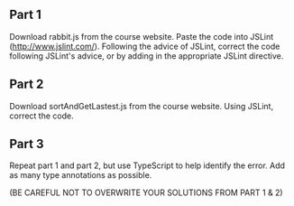 ## Part 1

Download rabbit.js from the course website. Paste the code into JSLint (http://www.jslint.com/). Following the advice of JSLint, correct the code following JSLint's advice, or by adding in the appropriate JSLint directive.

## Part 2

Download sortAndGetLastest.js from the course website. Using JSLint, correct the code.

## Part 3

Repeat part 1 and part 2, but use TypeScript to help identify the error. Add as many type annotations as possible.

(BE CAREFUL NOT TO OVERWRITE YOUR SOLUTIONS FROM PART 1 & 2)
